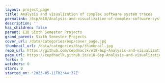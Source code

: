 ```yaml
---
layout: project_page
title: Analysis and visualization of complex software system traces
permalink: /6sp/e18/Analysis-and-visualization-of-complex-software-system-traces/
description: ''
has_children: false
parent: E18 Sixth Semester Projects
grand_parent: Sixth Semester Projects
cover_url: /data/categories/6sp/cover_page.jpg
thumbnail_url: /data/categories/6sp/thumbnail.jpg
repo_url: https://github.com/cepdnaclk/e18-6sp-Analysis-and-visualization-of-complex-software-system-traces
page_url: https://cepdnaclk.github.io/e18-6sp-Analysis-and-visualization-of-complex-software-system-traces
forks: 0
watchers: 0
stars: 0
started_on: '2023-05-11T02:44:37Z'
---
```


